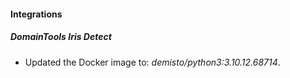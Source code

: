 #### Integrations
##### DomainTools Iris Detect
- Updated the Docker image to: *demisto/python3:3.10.12.68714*.

